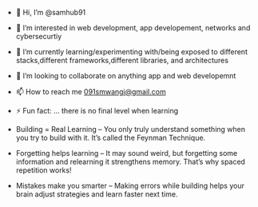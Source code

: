 - 👋 Hi, I’m @samhub91
- 👀 I’m interested in web development, app developement, networks and cybersecurtiy
- 🌱 I’m currently learning/experimenting with/being exposed to different stacks,different frameworks,different libraries, and architectures
- 💞️ I’m looking to collaborate on anything app and web developemnt
- 📫 How to reach me 091smwangi@gmail.com

- ⚡ Fun fact: ... there is no final level when learning
- Building = Real Learning – You only truly understand something when you try to build with it. It’s called the Feynman Technique.
- Forgetting helps learning – It may sound weird, but forgetting some information and relearning it strengthens memory. That’s why spaced repetition works!
- Mistakes make you smarter – Making errors while building helps your brain adjust strategies and learn faster next time.

<!---
samhub91/samhub91 is a ✨ special ✨ repository because its `README.md` (this file) appears on your GitHub profile.
You can click the Preview link to take a look at your changes.
--->
